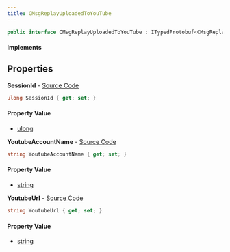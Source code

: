 ```yaml
---
title: CMsgReplayUploadedToYouTube
---
```


```csharp
public interface CMsgReplayUploadedToYouTube : ITypedProtobuf<CMsgReplayUploadedToYouTube>, INativeHandle
```

#### Implements

## Properties

**SessionId** - [Source Code](https://github.com/swiftly-solution/swiftlys2/blob/main/managed/src/SwiftlyS2.Generated/Protobufs/Interfaces/CMsgReplayUploadedToYouTube.cs#L19)

```csharp
ulong SessionId { get; set; }
```

#### Property Value

- [ulong](https://learn.microsoft.com/dotnet/api/system.uint64)

**YoutubeAccountName** - [Source Code](https://github.com/swiftly-solution/swiftlys2/blob/main/managed/src/SwiftlyS2.Generated/Protobufs/Interfaces/CMsgReplayUploadedToYouTube.cs#L16)

```csharp
string YoutubeAccountName { get; set; }
```

#### Property Value

- [string](https://learn.microsoft.com/dotnet/api/system.string)

**YoutubeUrl** - [Source Code](https://github.com/swiftly-solution/swiftlys2/blob/main/managed/src/SwiftlyS2.Generated/Protobufs/Interfaces/CMsgReplayUploadedToYouTube.cs#L13)

```csharp
string YoutubeUrl { get; set; }
```

#### Property Value

- [string](https://learn.microsoft.com/dotnet/api/system.string)

